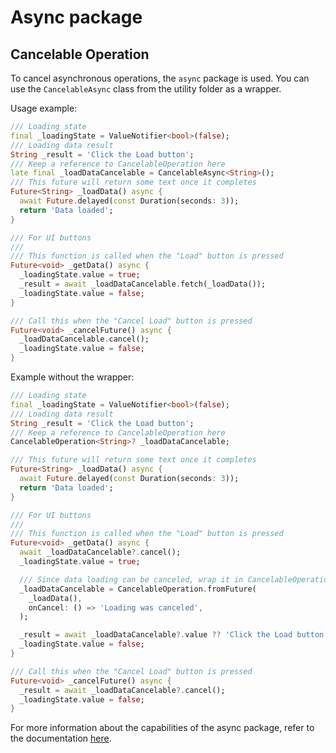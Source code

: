# Async package

## Cancelable Operation

To cancel asynchronous operations, the `async` package is used. You can use the `CancelableAsync` class from the
utility folder as a wrapper.

Usage example:

```dart
/// Loading state
final _loadingState = ValueNotifier<bool>(false);
/// Loading data result
String _result = 'Click the Load button';
/// Keep a reference to CancelableOperation here
late final _loadDataCancelable = CancelableAsync<String>();
/// This future will return some text once it completes
Future<String> _loadData() async {
  await Future.delayed(const Duration(seconds: 3));
  return 'Data loaded';
}

/// For UI buttons
///
/// This function is called when the "Load" button is pressed
Future<void> _getData() async {
  _loadingState.value = true;
  _result = await _loadDataCancelable.fetch(_loadData());
  _loadingState.value = false;
}

/// Call this when the "Cancel Load" button is pressed
Future<void> _cancelFuture() async {
  _loadDataCancelable.cancel();
  _loadingState.value = false;
}
```

Example without the wrapper:
```dart
/// Loading state
final _loadingState = ValueNotifier<bool>(false);
/// Loading data result
String _result = 'Click the Load button';
/// Keep a reference to CancelableOperation here
CancelableOperation<String>? _loadDataCancelable;

/// This future will return some text once it completes
Future<String> _loadData() async {
  await Future.delayed(const Duration(seconds: 3));
  return 'Data loaded';
}

/// For UI buttons
///
/// This function is called when the "Load" button is pressed
Future<void> _getData() async {
  await _loadDataCancelable?.cancel();
  _loadingState.value = true;

  /// Since data loading can be canceled, wrap it in CancelableOperation
  _loadDataCancelable = CancelableOperation.fromFuture(
    _loadData(),
    onCancel: () => 'Loading was canceled',
  );

  _result = await _loadDataCancelable?.value ?? 'Click the Load button';
  _loadingState.value = false;
}

/// Call this when the "Cancel Load" button is pressed
Future<void> _cancelFuture() async {
  _result = await _loadDataCancelable?.cancel();
  _loadingState.value = false;
}
```

For more information about the capabilities of the async package, refer to the documentation
[here](https://pub.dev/packages/async).
